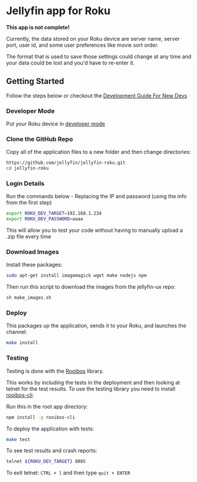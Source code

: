 # Jellyfin app for Roku

**This app is not complete!**

Currently, the data stored on your Roku device are server name, server port,
user id, and some user preferences like movie sort order.

The format that is used to save those settings could change at any time and
your data could be lost and you'd have to re-enter it.

## Getting Started

Follow the steps below or checkout the [Development Guide For New Devs](DEVGUIDE.md)

### Developer Mode

Put your Roku device in [developer mode](https://blog.roku.com/developer/2016/02/04/developer-setup-guide)

### Clone the GitHub Repo

Copy all of the application files to a new folder and then change directories:

```bash
https://github.com/jellyfin/jellyfin-roku.git
cd jellyfin-roku
```

### Login Details

Run the commands below - Replacing the IP and password (using the info from the first step)

```bash
export ROKU_DEV_TARGET=192.168.1.234
export ROKU_DEV_PASSWORD=aaaa
```

This will allow you to test your code without having to manually upload a .zip file every time

### Download Images

Install these packages:

```bash
sudo apt-get install imagemagick wget make nodejs npm
```

Then run this script to download the images from the jellyfin-ux repo:

```bash
sh make_images.sh
```

### Deploy

This packages up the application, sends it to your Roku, and launches the channel:

```bash
make install
```

### Testing

Testing is done with the [Rooibos](https://github.com/georgejecook/rooibos/) library.

This works by including the tests in the deployment and then looking at telnet
for the test results. To use the testing library you need to install [rooibos-cli](https://github.com/georgejecook/rooibos-cli):

Run this in the root app directory:

```bash
npm install -g rooibos-cli
```

To deploy the application with tests:

```bash
make test
```

To see test results and crash reports:

```bash
telnet ${ROKU_DEV_TARGET} 8085
```

To exit telnet: `CTRL + ]` and then type `quit + ENTER`
